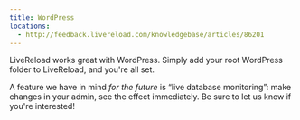 ```yaml
---
title: WordPress
locations:
  - http://feedback.livereload.com/knowledgebase/articles/86201
---
```


LiveReload works great with WordPress. Simply add your root WordPress folder to LiveReload, and you're all set.

A feature we have in mind _for the future_ is “live database monitoring”: make changes in your admin, see the effect immediately. Be sure to let us know if you're interested!